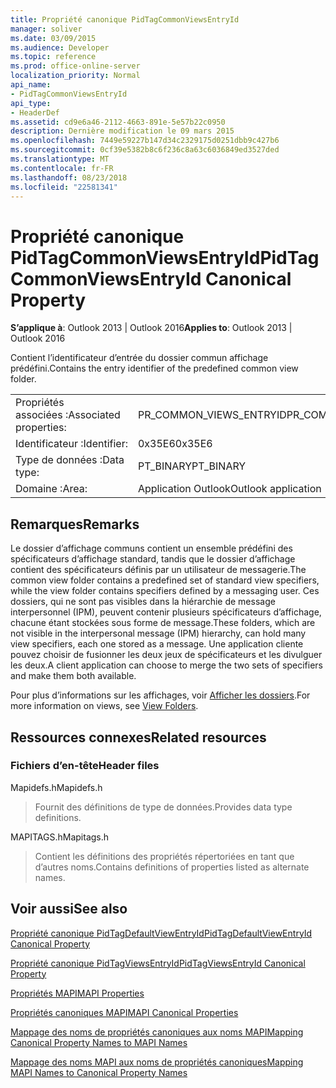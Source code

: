 ```yaml
---
title: Propriété canonique PidTagCommonViewsEntryId
manager: soliver
ms.date: 03/09/2015
ms.audience: Developer
ms.topic: reference
ms.prod: office-online-server
localization_priority: Normal
api_name:
- PidTagCommonViewsEntryId
api_type:
- HeaderDef
ms.assetid: cd9e6a46-2112-4663-891e-5e57b22c0950
description: Dernière modification le 09 mars 2015
ms.openlocfilehash: 7449e59227b147d34c2329175d0251dbb9c427b6
ms.sourcegitcommit: 0cf39e5382b8c6f236c8a63c6036849ed3527ded
ms.translationtype: MT
ms.contentlocale: fr-FR
ms.lasthandoff: 08/23/2018
ms.locfileid: "22581341"
---
```

# <a name="pidtagcommonviewsentryid-canonical-property"></a><span data-ttu-id="5cd72-103">Propriété canonique PidTagCommonViewsEntryId</span><span class="sxs-lookup"><span data-stu-id="5cd72-103">PidTagCommonViewsEntryId Canonical Property</span></span>

  
  
<span data-ttu-id="5cd72-104">**S’applique à**: Outlook 2013 | Outlook 2016</span><span class="sxs-lookup"><span data-stu-id="5cd72-104">**Applies to**: Outlook 2013 | Outlook 2016</span></span> 
  
<span data-ttu-id="5cd72-105">Contient l’identificateur d’entrée du dossier commun affichage prédéfini.</span><span class="sxs-lookup"><span data-stu-id="5cd72-105">Contains the entry identifier of the predefined common view folder.</span></span> 
  
|||
|:-----|:-----|
|<span data-ttu-id="5cd72-106">Propriétés associées :</span><span class="sxs-lookup"><span data-stu-id="5cd72-106">Associated properties:</span></span>  <br/> |<span data-ttu-id="5cd72-107">PR_COMMON_VIEWS_ENTRYID</span><span class="sxs-lookup"><span data-stu-id="5cd72-107">PR_COMMON_VIEWS_ENTRYID</span></span>  <br/> |
|<span data-ttu-id="5cd72-108">Identificateur :</span><span class="sxs-lookup"><span data-stu-id="5cd72-108">Identifier:</span></span>  <br/> |<span data-ttu-id="5cd72-109">0x35E6</span><span class="sxs-lookup"><span data-stu-id="5cd72-109">0x35E6</span></span>  <br/> |
|<span data-ttu-id="5cd72-110">Type de données :</span><span class="sxs-lookup"><span data-stu-id="5cd72-110">Data type:</span></span>  <br/> |<span data-ttu-id="5cd72-111">PT_BINARY</span><span class="sxs-lookup"><span data-stu-id="5cd72-111">PT_BINARY</span></span>  <br/> |
|<span data-ttu-id="5cd72-112">Domaine :</span><span class="sxs-lookup"><span data-stu-id="5cd72-112">Area:</span></span>  <br/> |<span data-ttu-id="5cd72-113">Application Outlook</span><span class="sxs-lookup"><span data-stu-id="5cd72-113">Outlook application</span></span>  <br/> |
   
## <a name="remarks"></a><span data-ttu-id="5cd72-114">Remarques</span><span class="sxs-lookup"><span data-stu-id="5cd72-114">Remarks</span></span>

<span data-ttu-id="5cd72-115">Le dossier d’affichage communs contient un ensemble prédéfini des spécificateurs d’affichage standard, tandis que le dossier d’affichage contient des spécificateurs définis par un utilisateur de messagerie.</span><span class="sxs-lookup"><span data-stu-id="5cd72-115">The common view folder contains a predefined set of standard view specifiers, while the view folder contains specifiers defined by a messaging user.</span></span> <span data-ttu-id="5cd72-116">Ces dossiers, qui ne sont pas visibles dans la hiérarchie de message interpersonnel (IPM), peuvent contenir plusieurs spécificateurs d’affichage, chacune étant stockées sous forme de message.</span><span class="sxs-lookup"><span data-stu-id="5cd72-116">These folders, which are not visible in the interpersonal message (IPM) hierarchy, can hold many view specifiers, each one stored as a message.</span></span> <span data-ttu-id="5cd72-117">Une application cliente pouvez choisir de fusionner les deux jeux de spécificateurs et les divulguer les deux.</span><span class="sxs-lookup"><span data-stu-id="5cd72-117">A client application can choose to merge the two sets of specifiers and make them both available.</span></span> 
  
<span data-ttu-id="5cd72-118">Pour plus d’informations sur les affichages, voir [Afficher les dossiers](mapi-view-folders.md).</span><span class="sxs-lookup"><span data-stu-id="5cd72-118">For more information on views, see [View Folders](mapi-view-folders.md).</span></span>
  
## <a name="related-resources"></a><span data-ttu-id="5cd72-119">Ressources connexes</span><span class="sxs-lookup"><span data-stu-id="5cd72-119">Related resources</span></span>

### <a name="header-files"></a><span data-ttu-id="5cd72-120">Fichiers d’en-tête</span><span class="sxs-lookup"><span data-stu-id="5cd72-120">Header files</span></span>

<span data-ttu-id="5cd72-121">Mapidefs.h</span><span class="sxs-lookup"><span data-stu-id="5cd72-121">Mapidefs.h</span></span>
  
> <span data-ttu-id="5cd72-122">Fournit des définitions de type de données.</span><span class="sxs-lookup"><span data-stu-id="5cd72-122">Provides data type definitions.</span></span>
    
<span data-ttu-id="5cd72-123">MAPITAGS.h</span><span class="sxs-lookup"><span data-stu-id="5cd72-123">Mapitags.h</span></span>
  
> <span data-ttu-id="5cd72-124">Contient les définitions des propriétés répertoriées en tant que d’autres noms.</span><span class="sxs-lookup"><span data-stu-id="5cd72-124">Contains definitions of properties listed as alternate names.</span></span>
    
## <a name="see-also"></a><span data-ttu-id="5cd72-125">Voir aussi</span><span class="sxs-lookup"><span data-stu-id="5cd72-125">See also</span></span>



[<span data-ttu-id="5cd72-126">Propriété canonique PidTagDefaultViewEntryId</span><span class="sxs-lookup"><span data-stu-id="5cd72-126">PidTagDefaultViewEntryId Canonical Property</span></span>](pidtagdefaultviewentryid-canonical-property.md)
  
[<span data-ttu-id="5cd72-127">Propriété canonique PidTagViewsEntryId</span><span class="sxs-lookup"><span data-stu-id="5cd72-127">PidTagViewsEntryId Canonical Property</span></span>](pidtagviewsentryid-canonical-property.md)


[<span data-ttu-id="5cd72-128">Propriétés MAPI</span><span class="sxs-lookup"><span data-stu-id="5cd72-128">MAPI Properties</span></span>](mapi-properties.md)
  
[<span data-ttu-id="5cd72-129">Propriétés canoniques MAPI</span><span class="sxs-lookup"><span data-stu-id="5cd72-129">MAPI Canonical Properties</span></span>](mapi-canonical-properties.md)
  
[<span data-ttu-id="5cd72-130">Mappage des noms de propriétés canoniques aux noms MAPI</span><span class="sxs-lookup"><span data-stu-id="5cd72-130">Mapping Canonical Property Names to MAPI Names</span></span>](mapping-canonical-property-names-to-mapi-names.md)
  
[<span data-ttu-id="5cd72-131">Mappage des noms MAPI aux noms de propriétés canoniques</span><span class="sxs-lookup"><span data-stu-id="5cd72-131">Mapping MAPI Names to Canonical Property Names</span></span>](mapping-mapi-names-to-canonical-property-names.md)

